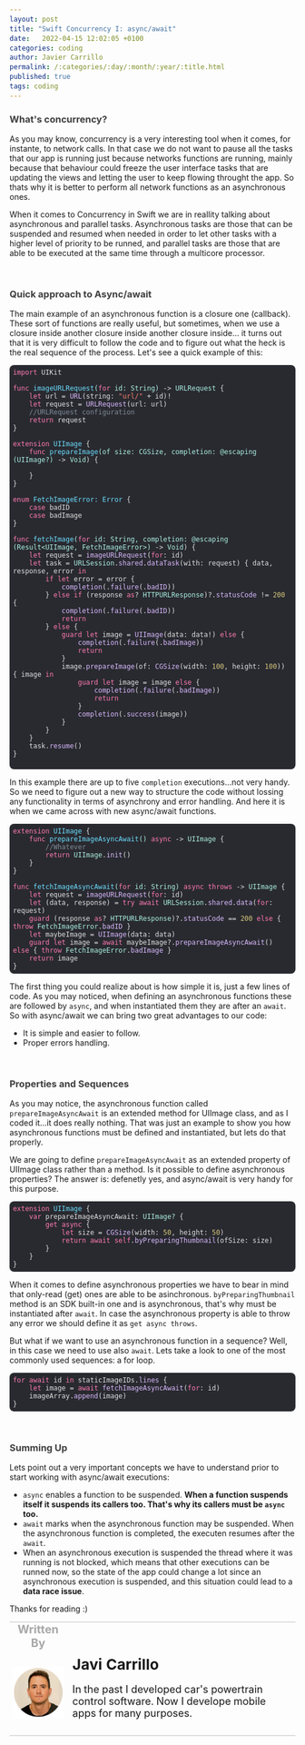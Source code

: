 ```yaml
---
layout: post
title: "Swift Concurrency I: async/await"
date:   2022-04-15 12:02:05 +0100
categories: coding
author: Javier Carrillo
permalink: /:categories/:day/:month/:year/:title.html
published: true
tags: coding
---
```

<h3 style="color: #403F3F">What's concurrency?</h3>
As you may know, concurrency is a very interesting tool when it comes, for instante, to network calls. In that case we do not want to pause all the tasks that our app is running just because networks functions are running, mainly because that behaviour could freeze the user interface tasks that are updating the views and letting the user to keep flowing throught the app. So thats why it is better to perform all network functions as an asynchronous ones.

When it comes to Concurrency in Swift we are in reallity talking about asynchronous and parallel tasks. Asynchronous tasks are those that can be suspended and resumed when needed in order to let other tasks with a higher level of priority to be runned, and parallel tasks are those that are able to be executed at the same time through a multicore processor.

<br>
<h3 style="color: #403F3F">Quick approach to Async/await</h3>
The main example of an asynchronous function is a closure one (callback). These sort of functions are really useful, but sometimes, when we use a closure inside another closure inside another closure inside... it turns out that it is very difficult to follow the code and to figure out what the heck is the real sequence of the process. Let's see a quick example of this:

<style>.hljs-variable{color:#DABAFF;}.hljs-params{color:#ACF2E4;}.hljs-emphasis{font-style:italic;}.hljs-title{color:#6BDFFF;}.hljs-deletion{color:#DABAFF;}.hljs-meta{color:#B281EB;}.hljs-name{color:#DABAFF;}.hljs-type{color:#ACF2E4;}.hljs-symbol{color:#FF8170;}.hljs-regexp{color:#DABAFF;}.hljs-built_in{color: #B281EB;}.hljs-template-variable{color:#DABAFF;}.hljs-literal{color: #B281EB;}.hljs-section{color:#6BDFFF;}.hljs-strong{font-weight:bold;}.hljs-string{color:#FF8170;}.hljs-comment{color:#7F8C98;}.hljs-link{color:#DABAFF;}.hljs-attribute{color:#DABAFF;}.hljs-quote{color:#7F8C98;}.hljs-selector-id{color:#DABAFF;}.hljs-number{color: #D9C97C;}.hljs-tag{color:#DABAFF;}.hljs-addition{color:#FF8170;}.hljs-selector-class{color:#DABAFF;}.hljs-function{color:#6BDFFF;}.hljs{color:#E0E0E0;padding:0.5em;display:block;}.hljs-class{color:#6BDFFF;}.hljs-keyword{color:#FF7AB2;}.hljs-builtin-name{color: #B281EB;}.hljs-selector-tag{color:#FF7AB2;}.hljs-bullet{color:#FF8170;}</style>

<pre style="background-color: #FDFDFD; border-top: 0px solid gray; border-left: 0px solid gray; border-right: 0px solid gray; border-bottom: 0px solid #DDDDDD"><code class="hljs" style="background:#292A30;border-radius:8px"><span class="hljs-keyword">import</span> UIKit

<span class="hljs-function"><span class="hljs-keyword">func</span> <span class="hljs-title">imageURLRequest</span><span class="hljs-params">(<span class="hljs-keyword">for</span> id: String)</span></span> -&gt; <span class="hljs-type">URLRequest</span> {
    <span class="hljs-keyword">let</span> url =<span class="hljs-attribute"> URL</span>(string: <span class="hljs-string">"url/"</span> + id)!
    <span class="hljs-keyword">let</span> request =<span class="hljs-attribute"> URLRequest</span>(url: url)
    <span class="hljs-comment">//URLRequest configuration</span>
    <span class="hljs-keyword">return</span> request
}

<span class="hljs-class"><span class="hljs-keyword">extension</span> <span class="hljs-title">UIImage</span> </span>{
    <span class="hljs-function"><span class="hljs-keyword">func</span> <span class="hljs-title">prepareImage</span><span class="hljs-params">(of size: CGSize, completion: @escaping <span class="hljs-params">(UIImage?)</span></span></span> -&gt; <span class="hljs-type">Void</span>) {
        
    }
}

<span class="hljs-class"><span class="hljs-keyword">enum</span> <span class="hljs-title">FetchImageError</span>: <span class="hljs-title">Error</span> </span>{
    <span class="hljs-keyword">case</span> badID
    <span class="hljs-keyword">case</span> badImage
}

<span class="hljs-function"><span class="hljs-keyword">func</span> <span class="hljs-title">fetchImage</span><span class="hljs-params">(<span class="hljs-keyword">for</span> id: String, completion: @escaping <span class="hljs-params">(Result&lt;UIImage, FetchImageError&gt;)</span></span></span> -&gt; <span class="hljs-type">Void</span>) {
    <span class="hljs-keyword">let</span> request =<span class="hljs-attribute"> imageURLRequest</span>(<span class="hljs-keyword">for</span>: id)
    <span class="hljs-keyword">let</span> task = <span class="hljs-type">URLSession</span>.<span class="hljs-attribute">shared</span>.<span class="hljs-attribute">dataTask</span>(with: request) { data, response, error <span class="hljs-keyword">in</span>
        <span class="hljs-keyword">if</span> <span class="hljs-keyword">let</span> error = error {
           <span class="hljs-attribute"> completion</span>(.<span class="hljs-attribute">failure</span>(.<span class="hljs-attribute">badID</span>))
        } <span class="hljs-keyword">else</span> <span class="hljs-keyword">if</span> (response <span class="hljs-keyword">as</span>? <span class="hljs-type">HTTPURLResponse</span>)?.<span class="hljs-attribute">statusCode</span> != <span class="hljs-number">200</span> {
           <span class="hljs-attribute"> completion</span>(.<span class="hljs-attribute">failure</span>(.<span class="hljs-attribute">badID</span>))
            <span class="hljs-keyword">return</span>
        } <span class="hljs-keyword">else</span> {
            <span class="hljs-keyword">guard</span> <span class="hljs-keyword">let</span> image =<span class="hljs-attribute"> UIImage</span>(data: data!) <span class="hljs-keyword">else</span> {
               <span class="hljs-attribute"> completion</span>(.<span class="hljs-attribute">failure</span>(.<span class="hljs-attribute">badImage</span>))
                <span class="hljs-keyword">return</span>
            }
            image.<span class="hljs-attribute">prepareImage</span>(of:<span class="hljs-attribute"> CGSize</span>(width: <span class="hljs-number">100</span>, height: <span class="hljs-number">100</span>)) { image <span class="hljs-keyword">in</span>
                <span class="hljs-keyword">guard</span> <span class="hljs-keyword">let</span> image = image <span class="hljs-keyword">else</span> {
                   <span class="hljs-attribute"> completion</span>(.<span class="hljs-attribute">failure</span>(.<span class="hljs-attribute">badImage</span>))
                    <span class="hljs-keyword">return</span>
                }
               <span class="hljs-attribute"> completion</span>(.<span class="hljs-attribute">success</span>(image))
            }
        }
    }
    task.<span class="hljs-attribute">resume</span>()
}

</code></pre>

In this example there are up to five `completion` executions...not very handy. So we need to figure out a new way to structure the code without lossing any functionality in terms of asynchrony and error handling. And here it is when we came across with new async/await functions.

<style>.hljs-selector-id{color:#DABAFF;}.hljs-strong{font-weight:bold;}.hljs-symbol{color:#FF8170;}.hljs-quote{color:#7F8C98;}.hljs-keyword{color:#FF7AB2;}.hljs-deletion{color:#DABAFF;}.hljs-variable{color:#DABAFF;}.hljs-number{color: #D9C97C;}.hljs-title{color:#6BDFFF;}.hljs-section{color:#6BDFFF;}.hljs-tag{color:#DABAFF;}.hljs-meta{color:#B281EB;}.hljs-builtin-name{color: #B281EB;}.hljs-string{color:#FF8170;}.hljs{display:block;padding:0.5em;color:#E0E0E0;}.hljs-class{color:#6BDFFF;}.hljs-built_in{color: #B281EB;}.hljs-type{color:#ACF2E4;}.hljs-comment{color:#7F8C98;}.hljs-regexp{color:#DABAFF;}.hljs-literal{color: #B281EB;}.hljs-addition{color:#FF8170;}.hljs-selector-tag{color:#FF7AB2;}.hljs-link{color:#DABAFF;}.hljs-emphasis{font-style:italic;}.hljs-params{color:#ACF2E4;}.hljs-function{color:#6BDFFF;}.hljs-template-variable{color:#DABAFF;}.hljs-bullet{color:#FF8170;}.hljs-name{color:#DABAFF;}.hljs-attribute{color:#DABAFF;}.hljs-selector-class{color:#DABAFF;}</style>

<pre style="background-color: #FDFDFD; border-top: 0px solid gray; border-left: 0px solid gray; border-right: 0px solid gray; border-bottom: 0px solid #DDDDDD"><code class="hljs" style="background:#292A30;border-radius:8px"><span class="hljs-class"><span class="hljs-keyword">extension</span> <span class="hljs-title">UIImage</span> </span>{
    <span class="hljs-function"><span class="hljs-keyword">func</span> <span class="hljs-title">prepareImageAsyncAwait</span><span class="hljs-params">()</span></span> <span class="hljs-keyword">async</span> -&gt; <span class="hljs-type">UIImage</span> {
        <span class="hljs-comment">//Whatever</span>
        <span class="hljs-keyword">return</span> <span class="hljs-type">UIImage</span>.<span class="hljs-attribute">init</span>()
    }
}

<span class="hljs-function"><span class="hljs-keyword">func</span> <span class="hljs-title">fetchImageAsyncAwait</span><span class="hljs-params">(<span class="hljs-keyword">for</span> id: String)</span></span> <span class="hljs-keyword">async</span> <span class="hljs-keyword">throws</span> -&gt; <span class="hljs-type">UIImage</span> {
    <span class="hljs-keyword">let</span> request =<span class="hljs-attribute"> imageURLRequest</span>(<span class="hljs-keyword">for</span>: id)
    <span class="hljs-keyword">let</span> (data, response) = <span class="hljs-keyword">try</span> <span class="hljs-keyword">await</span> <span class="hljs-type">URLSession</span>.<span class="hljs-attribute">shared</span>.<span class="hljs-attribute">data</span>(<span class="hljs-keyword">for</span>: request)
    <span class="hljs-keyword">guard</span> (response <span class="hljs-keyword">as</span>? <span class="hljs-type">HTTPURLResponse</span>)?.<span class="hljs-attribute">statusCode</span> == <span class="hljs-number">200</span> <span class="hljs-keyword">else</span> { <span class="hljs-keyword">throw</span> <span class="hljs-type">FetchImageError</span>.<span class="hljs-attribute">badID</span> }
    <span class="hljs-keyword">let</span> maybeImage =<span class="hljs-attribute"> UIImage</span>(data: data)
    <span class="hljs-keyword">guard</span> <span class="hljs-keyword">let</span> image = <span class="hljs-keyword">await</span> maybeImage?.<span class="hljs-attribute">prepareImageAsyncAwait</span>() <span class="hljs-keyword">else</span> { <span class="hljs-keyword">throw</span> <span class="hljs-type">FetchImageError</span>.<span class="hljs-attribute">badImage</span> }
    <span class="hljs-keyword">return</span> image
}</code></pre>

The first thing you could realize about is how simple it is, just a few lines of code. As you may noticed, when defining an asynchronous functions these are followed by `async`, and when instantiated them they are after an `await`. So with async/await we can bring two great advantages to our code:
- It is simple and easier to follow.
- Proper errors handling.

<br>
<h3 style="color: #403F3F">Properties and Sequences</h3>

As you may notice, the asynchronous function called `prepareImageAsyncAwait` is an extended method for UIImage class, and as I coded it...it does really nothing. That was just an example to show you how asynchronous functions must be defined and instantiated, but lets do that properly.

We are going to define `prepareImageAsyncAwait` as an extended property of UIImage class rather than a method. Is it possible to define asynchronous properties? The answer is: defenetly yes, and async/await is very handy for this purpose.

<style>.hljs-quote{color:#7F8C98;}.hljs-string{color:#FF8170;}.hljs-link{color:#DABAFF;}.hljs-comment{color:#7F8C98;}.hljs-params{color:#ACF2E4;}.hljs-builtin-name{color: #B281EB;}.hljs-built_in{color: #B281EB;}.hljs-emphasis{font-style:italic;}.hljs-selector-tag{color:#FF7AB2;}.hljs-bullet{color:#FF8170;}.hljs-number{color: #D9C97C;}.hljs-attribute{color:#DABAFF;}.hljs-addition{color:#FF8170;}.hljs-meta{color:#B281EB;}.hljs-tag{color:#DABAFF;}.hljs-function{color:#6BDFFF;}.hljs-section{color:#6BDFFF;}.hljs{padding:0.5em;display:block;color:#E0E0E0;}.hljs-title{color:#6BDFFF;}.hljs-selector-class{color:#DABAFF;}.hljs-strong{font-weight:bold;}.hljs-symbol{color:#FF8170;}.hljs-template-variable{color:#DABAFF;}.hljs-class{color:#6BDFFF;}.hljs-selector-id{color:#DABAFF;}.hljs-literal{color: #B281EB;}.hljs-deletion{color:#DABAFF;}.hljs-type{color:#ACF2E4;}.hljs-keyword{color:#FF7AB2;}.hljs-name{color:#DABAFF;}.hljs-regexp{color:#DABAFF;}.hljs-variable{color:#DABAFF;}</style>

<pre style="background-color: #FDFDFD; border-top: 0px solid gray; border-left: 0px solid gray; border-right: 0px solid gray; border-bottom: 0px solid #DDDDDD"><code class="hljs" style="background:#292A30;border-radius:8px"><span class="hljs-class"><span class="hljs-keyword">extension</span> <span class="hljs-title">UIImage</span> </span>{
    <span class="hljs-keyword">var</span> prepareImageAsyncAwait: <span class="hljs-type">UIImage?</span> {
        <span class="hljs-keyword">get</span> <span class="hljs-keyword">async</span> {
            <span class="hljs-keyword">let</span> size =<span class="hljs-attribute"> CGSize</span>(width: <span class="hljs-number">50</span>, height: <span class="hljs-number">50</span>)
            <span class="hljs-keyword">return</span> <span class="hljs-keyword">await</span> <span class="hljs-keyword">self</span>.<span class="hljs-attribute">byPreparingThumbnail</span>(ofSize: size)
        }
    }
}</code></pre>

When it comes to define asynchronous properties we have to bear in mind that only-read (get) ones are able to be asinchronous. `byPreparingThumbnail` method is an SDK built-in one and is asynchronous, that's why must be instantiated after `await`. In case the asynchronous property is able to throw any error we should define it as `get async throws`.

But what if we want to use an asynchronous function in a sequence? Well, in this case we need to use also `await`. Lets take a look to one of the most commonly used sequences: a for loop.

<style>.hljs-literal{color: #B281EB;}.hljs-type{color:#ACF2E4;}.hljs-params{color:#ACF2E4;}.hljs-variable{color:#DABAFF;}.hljs-quote{color:#7F8C98;}.hljs-meta{color:#B281EB;}.hljs-attribute{color:#DABAFF;}.hljs-section{color:#6BDFFF;}.hljs-number{color: #D9C97C;}.hljs-class{color:#6BDFFF;}.hljs-selector-tag{color:#FF7AB2;}.hljs-tag{color:#DABAFF;}.hljs-title{color:#6BDFFF;}.hljs{padding:0.5em;display:block;color:#E0E0E0;}.hljs-builtin-name{color: #B281EB;}.hljs-string{color:#FF8170;}.hljs-link{color:#DABAFF;}.hljs-regexp{color:#DABAFF;}.hljs-addition{color:#FF8170;}.hljs-built_in{color: #B281EB;}.hljs-selector-class{color:#DABAFF;}.hljs-symbol{color:#FF8170;}.hljs-emphasis{font-style:italic;}.hljs-keyword{color:#FF7AB2;}.hljs-deletion{color:#DABAFF;}.hljs-function{color:#6BDFFF;}.hljs-name{color:#DABAFF;}.hljs-bullet{color:#FF8170;}.hljs-comment{color:#7F8C98;}.hljs-template-variable{color:#DABAFF;}.hljs-selector-id{color:#DABAFF;}.hljs-strong{font-weight:bold;}</style>

<pre style="background-color: #FDFDFD; border-top: 0px solid gray; border-left: 0px solid gray; border-right: 0px solid gray; border-bottom: 0px solid #DDDDDD"><code class="hljs" style="background:#292A30;border-radius:8px"><span class="hljs-keyword">for</span> <span class="hljs-keyword">await</span> id <span class="hljs-keyword">in</span> staticImageIDs.<span class="hljs-attribute">lines</span> {
    <span class="hljs-keyword">let</span> image = <span class="hljs-keyword">await</span><span class="hljs-attribute"> fetchImageAsyncAwait</span>(<span class="hljs-keyword">for</span>: id)
    imageArray.<span class="hljs-attribute">append</span>(image)
}</code></pre>

<br>
<h3 style="color: #403F3F">Summing Up</h3>

Lets point out a very important concepts we have to understand prior to start working with async/await executions:
- `async` enables a function to be suspended. **When a function suspends itself it suspends its callers too. That's why its callers must be `async` too.**
- `await` marks when the asynchronous function may be suspended. When the asynchronous function is completed, the executen resumes after the `await`.
- When an asynchronous execution is suspended the thread where it was running is not blocked, which means that other executions can be runned now, so the state of the app could change a lot since an asynchronous execution is suspended, and this situation could lead to a **data race issue**.

Thanks for reading :)

<table style="width: 100%; overflow: scroll; border-right: 0px solid gray; border-left: 0px solid gray">
    <tr style="border-right: 0px solid gray; border-left: 0px solid gray">
        <td style="width: 20%; border-top: 2px solid #DDDDDD; border-left: 0px solid gray; border-right: 0px solid gray; border-bottom: 0px solid gray; text-align: center; vertical-align: center; padding: 0px">
            <p style="color: #A8A8A8; font-size: 20px; margin: 0px 0px"><b>Written By</b></p>
        </td>
        <td style="border-top: 2px solid #DDDDDD; border-left: 0px solid gray; border-right: 0px solid gray; border-bottom: 0px solid gray; text-align: center; vertical-align: center; padding: 0px">
            <p style="color: #A8A8A8; font-size: 20px"><b></b></p>
        </td>
    </tr>
    <tr style="border-right: 0px solid gray; border-left: 0px solid gray">
        <td style="border-top: 0px solid gray; border-left: 0px solid gray; border-right: 0px solid gray; border-bottom: 2px solid #DDDDDD; color: gray; font-size: 20px; background-color: #FDFDFD; text-align: center; vertical-align: center; horizontal-align: center; padding: 5px">
        <img style="display: block; margin-left: auto; margin-right: auto; width: 100%; object-fit: contain" src="/assets/img/yo.png">
        </td>
        <td style="border-top: 0px solid gray; border-left: 0px solid gray; border-right: 0px solid gray; border-bottom: 2px solid #DDDDDD; background-color: #FDFDFD; text-align: left; vertical-align: center; padding: 10px">
            <p style="font-size: 26px; margin: 0px 0px"><b>Javi Carrillo</b></p>
            <p style="font-size: 18px">In the past I developed car's powertrain control software. Now I develope mobile apps for many purposes.</p>
        </td>
    </tr>
</table>




